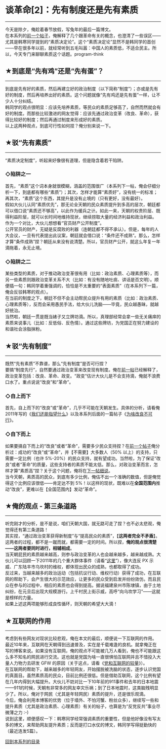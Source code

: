 # 谈革命[2]：先有制度还是先有素质 

-----

 今天是除夕，俺趁着春节放假，写兔年的最后一篇博文。  
 在本系列的[前一个帖子](https://program-think.blogspot.com/2011/12/revolution-1.html)，俺解释了几个跟革命有关的概念，也澄清了一些误区——尤其是韩寒同学提到的“素质决定论”。这个“素质决定论”显然不是韩同学的首创——早在很多年以前，就经常听到五毛叫嚣：中国人的素质低，不适合民主。所以，今天专门来聊聊素质这个话题。program-think  
   
   
 ## ★到底是“先有鸡”还是“先有蛋”？
-----------------

  
 到底是先有好的素质，然后再建立好的政治制度（以下简称“制度”）；亦或是先有好的制度，然后再培养出好的素质。这个问题就像“先有鸡还是先有蛋”一样，让不少人十分纠结。  
 韩同学的观点很明显：应该先培养素质，等民众的素质足够高了，自然而然就会有好的制度。而那些比较激进的网友觉得：应该先通过政治变革（改良、革命），获得比较好的制度；然后再通过制度来形成好的素质。  
 以上这两种观点，到底可行性如何捏？俺分别来说一下。  
   
   
 ## ★驳“先有素质”
--------

  
 “素质决定制度”，听起来好像很有道理，但是隐含着若干陷阱。  
   
 ### ◇陷阱之一

  
 首先，“素质”这个词本身就很模糊，涵盖的范围很广（本系列下一帖，俺会仔细分析一下，到底都有哪些“素质”）；其次，怎样才能算“素质好”，没有统一的标准；再其次，“素质”这个东西，其提升是没有止境的（只有更好，没有最好）。  
 假如大伙儿认同“素质优先”，那无论全天朝的民众素质提升到多高的层次，朝廷都可以借口说“素质还不够高”，以此作为缓兵之计。如此一来，天朝的权贵阶层、既得利益阶层，就可以长时间地维持现状，继续捞取大量的经济利益和政治利益。  
 作为一个对比，大伙儿想想看“官员财产公开制度”。  
 公开官员的财产，无疑是反腐败的利器（连朝廷都不得不承认）。但是，每年的人大会议，一旦有代表提出此议案，朝廷就会借口说：“条件还不成熟”。那么，怎样才算“条件成熟”捏？朝廷从来没有说清楚。所以，官员财产公开，就这么年复一年滴拖着，永无止境。  
   
 ### ◇陷阱之二

  
 某些类型的素质，对于推动政治变革很有用（比如：政治素质、心理素质等），而另一些素质则跟政治变革关系不大（比如：有没有随地吐痰、讲话是否文明）。顺便插一句：韩同学着重强调的，恰恰是不太重要的“表面素质”（在本系列下一篇，俺会反驳韩寒的观点）。  
 在当前的制度之下，朝廷不但不会主动帮民众提升有用的素质（比如：政治素质、心理素质等），反而会采用愚民手法，给大伙儿洗脑——毕竟，民众越愚昧，就越好统治。  
 当然啦，朝廷一贯是既当婊子又立牌坊滴。所以，真理部经常会拿一些无关痛痒的素质来说事儿（比如：反低俗、反色情）。通过这些牌坊，为党国正在努力建设的和谐社会涂脂抹粉。  
   
   
 ## ★驳“先有制度”
--------

  
 既然“先有素质”不靠谱，那么“先有制度”是否可行捏？  
 要搞“制度先行”，自然要通过政治变革来改变现有制度。俺在[前一帖](https://program-think.blogspot.com/2011/12/revolution-1.html)已经解释了，政治变革包括：改良、革命、政变。“政变”估计大伙儿是不会支持滴，俺就不浪费口水了。重点说说“改良”和“革命”。  
   
 ### ◇自上而下

  
 首先，自上而下的“改良”或“革命”，几乎不可能在天朝发生。具体的分析，请看俺2011年写的《[我们还能指望什么](https://program-think.blogspot.com/2011/01/what-we-can-depend-on.html)》以及本系列后面的一篇帖子《[为啥改良不可行](https://program-think.blogspot.com/2012/05/revolution-4.html)》。  
   
 ### ◇自下而上

  
 如果要搞自下而上的“改良”或者“革命”，需要多少民众支持捏？在[前一个帖子](https://program-think.blogspot.com/2011/12/revolution-1.html)俺分析过：成功的“改良”或“革命”，并【不需要】大多数人（50% 以上）的支持，只需要一定比例（也许 5%-20%）的民众支持，就有望成功。当然啦，为了保证“改良”或者“革命”的质量，这些支持者的素质不能太低。那么，对政治变革而言，怎样才算“素质高”捏？关于这个问题，俺将在[下一帖细说](https://program-think.blogspot.com/2012/04/revolution-3.html)。  
 当今天朝，素质高的民众，到底有多少比例，俺估不出一个准确的数值，但是俺觉得这个比例应该很低——肯定达不到 5%！以这样的现状，既难以在**全国范围内**推动“改良”，更难以在【全国范围内】发动“革命”。  
   
   
 ## ★俺的观点 - 第三条道路
-------------

  
 听完刚才的分析，是不是说，咱们天朝大国，就无路可走了捏？也不必太悲观，俺觉得还有第三条道路！  
 其实捏，“通过政治变革获得新制度”与“提高民众的素质”，【**这两者完全不矛盾**】。这两者的过程，都不是一蹴而就，都需要一定的时间。所以捏，**俺的观点很清楚——这两者要同时进行，相辅相成**。  
 当天朝屁民的素质越来越高，则参与政治变革的人也会越来越多，越来越成熟。大伙儿可以回顾一下2011年的几个重大群体事件（请看“[这里](https://program-think.blogspot.com/2012/01/2011-mass-incidents.html)”），像大连反 PX 示威、广东陆丰市乌坎村的维权，都体现出民众的成熟，也都取得了成功。  
 反过来，当越来越多的政治运动（包括抗议行动、维权行动）获得了成功，在互联网的帮助下，会产生很大的示范效应，让更多的民众受到启发并纷纷效仿。而且民众在参与的过程中，相应的素质也会得到提高。据说福建泉州市陈埭镇，由于土地纠纷，在元旦后出现大规模游行。上千村民上街示威，高呼“向乌坎学习”——这就是榜样的力量。  
 如果上述这两项能够形成良性循环，则天朝的希望大大滴！  
   
   
 ## ★互联网的作用
-------

  
 考虑到有些网友对现状比较悲观，俺在本文的最后，顺便说一下互联网的作用。  
 最近10年来，互联网在天朝得到迅速普及，实在是千载难逢的良机。就拿俺正在写的博客来说。如果没有互联网，俺的观点不可能被几万人看到，俺也不可能跟这么多不知名的网民进行交流。这也就是党国为啥一直很惧怕互联网并且不惜投入大量人力物力去研发 GFW 的原因（关于这点，请看《[党和互联网的较量](https://program-think.blogspot.com/2009/07/party-pk-internet.html)》）。  
 在互联网的帮助下，越来越多的年轻网友，开始摆脱被洗脑的状态，逐步认识党国的真面目。虽然素质高的民众，目前比例还很低。但是借助互联网，这个比例有望在几年内得到大幅提升。大伙儿不妨对比一下10年前的911事件和去年的日本地震——911的时候，天朝有非常多的网友幸灾乐祸；到了日本地震时，这类脑残明显少了。所以，俺对于网民（尤其是年轻网民）素质的提升，还是很乐观滴。  
 今后，俺会利用本博客的优势（位于墙外、不怕河蟹、粉丝众多），继续写一些和提升素质（尤其是政治素质、心理素质）有关的帖子，也算是为“反党反共”事业尽微薄之力 :-)  
 说到这里，顺便感叹一下：韩寒同学经常强调素质的重要性，但是他好像没有写太多的博文，来帮助网友提升素质；反而是打口水仗的博文，韩同学写得挺勤快的（最近连发5篇）。  
   
   
 [回到本系列的目录](https://program-think.blogspot.com/2011/12/revolution-0.html#index) 